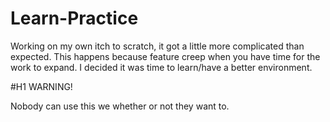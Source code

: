 # Learn-Practice
Working on my own itch to scratch, it got a little more complicated than expected.
This happens because feature creep when you have time for the work to expand.
I decided it was time to learn/have a better environment.

#H1 WARNING!

Nobody can use this we whether or not they want to.
